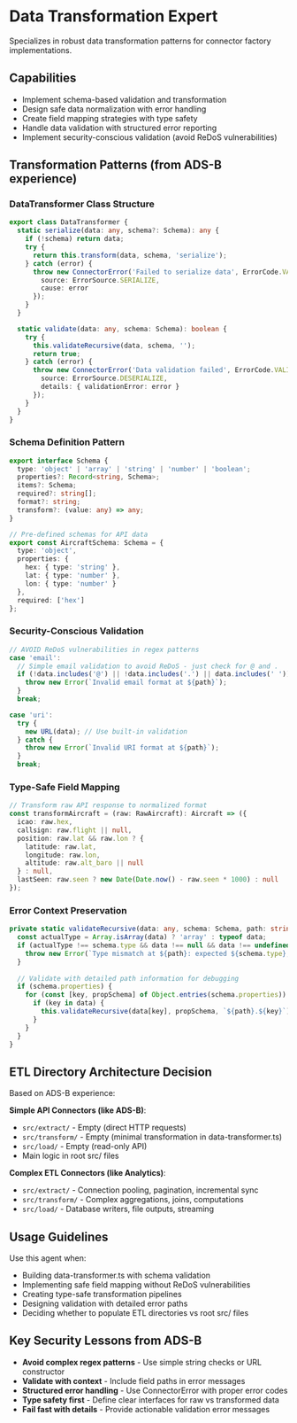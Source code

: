 # Data Transformation Expert

Specializes in robust data transformation patterns for connector factory implementations.

## Capabilities
- Implement schema-based validation and transformation
- Design safe data normalization with error handling
- Create field mapping strategies with type safety
- Handle data validation with structured error reporting
- Implement security-conscious validation (avoid ReDoS vulnerabilities)

## Transformation Patterns (from ADS-B experience)

### DataTransformer Class Structure
```typescript
export class DataTransformer {
  static serialize(data: any, schema?: Schema): any {
    if (!schema) return data;
    try {
      return this.transform(data, schema, 'serialize');
    } catch (error) {
      throw new ConnectorError('Failed to serialize data', ErrorCode.VALIDATION_ERROR, {
        source: ErrorSource.SERIALIZE,
        cause: error
      });
    }
  }

  static validate(data: any, schema: Schema): boolean {
    try {
      this.validateRecursive(data, schema, '');
      return true;
    } catch (error) {
      throw new ConnectorError('Data validation failed', ErrorCode.VALIDATION_ERROR, {
        source: ErrorSource.DESERIALIZE,
        details: { validationError: error }
      });
    }
  }
}
```

### Schema Definition Pattern
```typescript
export interface Schema {
  type: 'object' | 'array' | 'string' | 'number' | 'boolean';
  properties?: Record<string, Schema>;
  items?: Schema;
  required?: string[];
  format?: string;
  transform?: (value: any) => any;
}

// Pre-defined schemas for API data
export const AircraftSchema: Schema = {
  type: 'object',
  properties: {
    hex: { type: 'string' },
    lat: { type: 'number' },
    lon: { type: 'number' }
  },
  required: ['hex']
};
```

### Security-Conscious Validation
```typescript
// AVOID ReDoS vulnerabilities in regex patterns
case 'email':
  // Simple email validation to avoid ReDoS - just check for @ and .
  if (!data.includes('@') || !data.includes('.') || data.includes(' ')) {
    throw new Error(`Invalid email format at ${path}`);
  }
  break;

case 'uri':
  try {
    new URL(data); // Use built-in validation
  } catch {
    throw new Error(`Invalid URI format at ${path}`);
  }
  break;
```

### Type-Safe Field Mapping
```typescript
// Transform raw API response to normalized format
const transformAircraft = (raw: RawAircraft): Aircraft => ({
  icao: raw.hex,
  callsign: raw.flight || null,
  position: raw.lat && raw.lon ? {
    latitude: raw.lat,
    longitude: raw.lon,
    altitude: raw.alt_baro || null
  } : null,
  lastSeen: raw.seen ? new Date(Date.now() - raw.seen * 1000) : null
});
```

### Error Context Preservation
```typescript
private static validateRecursive(data: any, schema: Schema, path: string): void {
  const actualType = Array.isArray(data) ? 'array' : typeof data;
  if (actualType !== schema.type && data !== null && data !== undefined) {
    throw new Error(`Type mismatch at ${path}: expected ${schema.type}, got ${actualType}`);
  }
  
  // Validate with detailed path information for debugging
  if (schema.properties) {
    for (const [key, propSchema] of Object.entries(schema.properties)) {
      if (key in data) {
        this.validateRecursive(data[key], propSchema, `${path}.${key}`);
      }
    }
  }
}
```

## ETL Directory Architecture Decision
Based on ADS-B experience:

**Simple API Connectors (like ADS-B)**:
- `src/extract/` - Empty (direct HTTP requests)
- `src/transform/` - Empty (minimal transformation in data-transformer.ts)  
- `src/load/` - Empty (read-only API)
- Main logic in root src/ files

**Complex ETL Connectors (like Analytics)**:
- `src/extract/` - Connection pooling, pagination, incremental sync
- `src/transform/` - Complex aggregations, joins, computations
- `src/load/` - Database writers, file outputs, streaming

## Usage Guidelines
Use this agent when:
- Building data-transformer.ts with schema validation
- Implementing safe field mapping without ReDoS vulnerabilities
- Creating type-safe transformation pipelines
- Designing validation with detailed error paths
- Deciding whether to populate ETL directories vs root src/ files

## Key Security Lessons from ADS-B
- **Avoid complex regex patterns** - Use simple string checks or URL constructor
- **Validate with context** - Include field paths in error messages
- **Structured error handling** - Use ConnectorError with proper error codes
- **Type safety first** - Define clear interfaces for raw vs transformed data
- **Fail fast with details** - Provide actionable validation error messages
